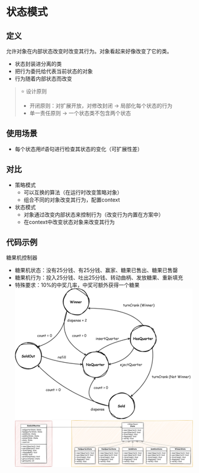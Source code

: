 # 状态模式
## 定义
允许对象在内部状态改变时改变其行为。对象看起来好像改变了它的类。

- 状态封装进分离的类
- 把行为委托给代表当前状态的对象
- 行为随着内部状态而改变

> ⭐ 设计原则
> - 开闭原则：对扩展开放，对修改封闭 -> 局部化每个状态的行为
> - 单一责任原则 -> 一个状态类不包含两个状态

## 使用场景
- 每个状态用if语句进行检查其状态的变化（可扩展性差）

## 对比
- 策略模式
  - 可以互换的算法（在运行时改变策略对象）
  - 组合不同的对象改变其行为，配置context
- 状态模式
  - 对象通过改变内部状态来控制行为（改变行为内置在方案中）
  - 在context中改变状态对象来改变其行为

## 代码示例
糖果机控制器
- 糖果机状态：没有25分钱、有25分钱、赢家、糖果已售出、糖果已售罄
- 糖果机行为：投入25分钱、吐出25分钱、转动曲柄、发放糖果、重新填充
- 特殊要求：10%的中奖几率，中奖可额外获得一个糖果
![](img/state_pattern_1.svg)
![](img/state_pattern_2.svg)
